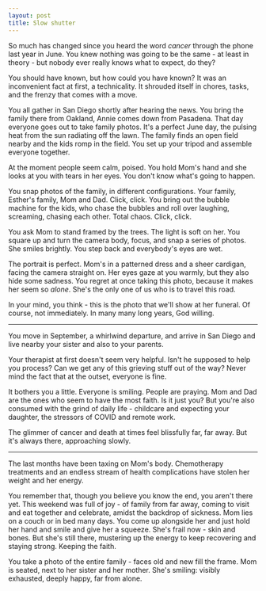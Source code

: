 ```yaml
---
layout: post
title: Slow shutter
---
```


So much has changed since you heard the word *cancer* through the phone last year in June. You knew nothing was going to be the same - at least in theory - but nobody ever really knows what to expect, do they?

You should have known, but how could you have known? It was an inconvenient fact at first, a technicality. It shrouded itself in chores, tasks, and the frenzy that comes with a move.

You all gather in San Diego shortly after hearing the news. You bring the family there from Oakland, Annie comes down from Pasadena. That day everyone goes out to take family photos. It's a perfect June day, the pulsing heat from the sun radiating off the lawn.  The family finds an open field nearby and the kids romp in the field. You set up your tripod and assemble everyone together.

At the moment people seem calm, poised. You hold Mom's hand and she looks at you with tears in her eyes. You don't know what's going to happen.

You snap photos of the family, in different configurations. Your family, Esther's family, Mom and Dad. Click, click. You bring out the bubble machine for the kids, who chase the bubbles and roll over laughing, screaming, chasing each other. Total chaos. Click, click.

You ask Mom to stand framed by the trees. The light is soft on her. You square up and turn the camera body, focus, and snap a series of photos. She smiles brightly. You step back and everybody's eyes are wet.

The portrait is perfect. Mom's in a patterned dress and a sheer cardigan, facing the camera straight on. Her eyes gaze at you warmly, but they also hide some sadness. You regret at once taking this photo, because it makes her seem so *alone*. She's the only one of us who is to travel this road.

In your mind, you think - this is the photo that we'll show at her funeral. Of course, not immediately. In many many long years, God willing.

---

You move in September, a whirlwind departure, and arrive in San Diego and live nearby your sister and also to your parents. 

Your therapist at first doesn't seem very helpful. Isn't he supposed to help you process? Can we get any of this grieving stuff out of the way? Never mind the fact that at the outset, everyone is fine.

It bothers you a little. Everyone is smiling. People are praying. Mom and Dad are the ones who seem to have the most faith. Is it just you? But you're also consumed with the grind of daily life - childcare and expecting your daughter, the stressors of COVID and remote work.

The glimmer of cancer and death at times feel blissfully far, far away. But it's always there, approaching slowly.

---

The last months have been taxing on Mom's body. Chemotherapy treatments and an endless stream of health complications have stolen her weight and her energy.

You remember that, though you believe you know the end, you aren't there yet. This weekend was full of joy - of family from far away, coming to visit and eat together and celebrate, amidst the backdrop of sickness. Mom lies on a couch or in bed many days. You come up alongside her and just hold her hand and smile and give her a squeeze. She's frail now - skin and bones. But she's still there, mustering up the energy to keep recovering and staying strong. Keeping the faith.

You take a photo of the entire family - faces old and new fill the frame. Mom is seated, next to her sister and her mother. She's smiling: visibly exhausted, deeply happy, far from  alone.
